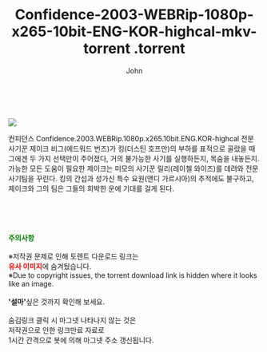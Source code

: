 ﻿---
layout: post
title:  "                   Confidence-2003-WEBRip-1080p-x265-10bit-ENG-KOR-highcal-mkv-torrent                .torrent"
author: John
categories: [ 영화 ]
tags: [  ]
image: https://torrentrj58.com/uploadfile/full/587187792ec1a96bbf3b8f52afae370d0360fc0f.jpg 
description: "                   Confidence-2003-WEBRip-1080p-x265-10bit-ENG-KOR-highcal-mkv-torrent                 torrent 정보 공유"
toc: true
toc_sticky: true
---

<br>
<p><img src="https://torrentrj58.com/uploadfile/full/587187792ec1a96bbf3b8f52afae370d0360fc0f.jpg"/></p>
 컨피던스 Confidence.2003.WEBRip.1080p.x265.10bit.ENG.KOR-highcal 전문 사기꾼 제이크 비그(에드워드 번즈)가 킹(더스틴 호프만)의 부하를 표적으로 골랐을 때 그에겐 두 가지 선택만이 주어졌다, 거의 불가능한 사기를 실행하든지, 목숨을 내놓든지. 가능한 모든 도움이 필요한 제이크는 미모의 사기꾼 릴리(레이첼 와이즈)를 데려와 전문 사기팀을 꾸린다. 킹의 간섭과 성가신 특수 요원(앤디 가르시아)의 추적에도 불구하고, 제이크와 그의 팀은 그들의 희박한 운에 기대를 걸게 된다. 
    
<br><br><br>
<p data-ke-size="size16"><b><span style="color: green;">주의사항</span></b><br /><br />※저작권 문제로 인해 토렌트 다운로드 링크는<br /><b><span style="color: red;">유사 이미지</span></b>에 숨겨뒀습니다.<br />※Due to copyright issues, the torrent download link is hidden where it looks like an image.<br /><br /><b>'설마'</b>싶은 것까지 확인해 보세요.<br /><br />숨김링크 클릭 시 마그넷 나타나지 않는 것은<br />저작권으로 인한 링크만료 자료로<br />1시간 간격으로 봇에 의해 마그넷 주소 갱신됩니다.</p>
